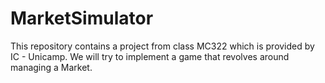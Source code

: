 # MarketSimulator
This repository contains a project from class MC322 which is provided by IC - Unicamp. We will try to implement a game that revolves around managing a Market.

